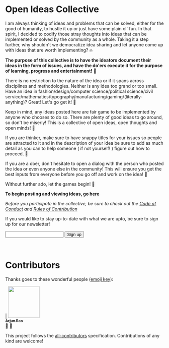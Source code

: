 # Open Ideas Collective

I am always thinking of ideas and problems that can be solved, either for the good of humanity, to hustle it up or just have some plain ol' fun. In that spirit, I decided to codify those stray thoughts into ideas that can be implemented or solved by the community as a whole. Taking it a step further, why shouldn't we democratize idea sharing and let anyone come up with ideas that are worth implementing? 🔥

**The purpose of this collective is to have the ideators document their ideas in the form of issues, and have the do'ers execute it for the purpose of learning, progress and entertainment!** 💪

There is no restriction to the nature of the idea or if it spans across disciplines and methodologies. Neither is any idea too grand or too small. Have an idea in fashion/design/computer science/political science/civil service/mathematics/typography/manufacturing/gaming/(literally-anything)? Great! Let's go get it! 🌈

Keep in mind, any ideas posted here are fair game to be implemented by anyone who chooses to do so. There are plenty of good ideas to go around, so don't be miserly! This is a collective of open ideas, open thoughts and open minds! 👐

If you are thinker, make sure to have snappy titles for your issues so people are attracted to it and in the description of your idea be sure to add as much detail as you can to help someone ( if not yourself! ) figure out how to proceed. 🤔

If you are a doer, don't hesitate to open a dialog with the person who posted the idea or even anyone else in the community! This will ensure you get the best inputs from everyone before you go off and work on the idea! 🙌

Without further ado, let the games begin! 🎳

**To begin posting and viewing ideas, go [here](https://github.com/arjunrao87/open-ideas-collective/issues)**

*Before you participate in the collective, be sure to check out the [Code of Conduct](CODE_OF_CONDUCT.md) and [Rules of Contribution](CONTRIBUTING.md)* 

If you would like to stay up-to-date with what we are upto, be sure to sign up for our newsletter!

<form action="https://formspree.io/arjunrao7891@gmail.com" method="POST">
    <input type="email" name="_replyto">
    <input type="submit" value="Sign up">
</form>
<br/>

# Contributors

Thanks goes to these wonderful people ([emoji key][emojis]):

<!-- ALL-CONTRIBUTORS-LIST:START - Do not remove or modify this section -->
<!-- prettier-ignore -->
| [<img src="https://avatars.githubusercontent.com/arjunrao87" width="100px;"/><br /><sub><b>Arjun Rao</b></sub>](www.arjunrao.co)<br />[🐛](https://github.com/arjunrao87/open-ideas-collective/issues?q=author%3A${arjunrao87} "Bug Reports") [📖](https://github.com/arjunrao87/open-ideas-collective/commits?author=arjunrao87 "Documentation")

This project follows the [all-contributors][all-contributors] specification.
Contributions of any kind are welcome!

[emojis]: https://github.com/kentcdodds/all-contributors#emoji-key
[all-contributors]: https://github.com/kentcdodds/all-contributors
